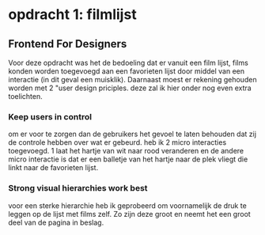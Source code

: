 # opdracht 1: filmlijst

## Frontend For Designers

Voor deze opdracht was het de bedoeling dat er vanuit een film lijst, films konden worden toegevoegd aan een favorieten lijst door middel van een interactie (in dit geval een muisklik). Daarnaast moest er rekening gehouden worden met 2 "user design priciples. deze zal ik hier onder nog even extra toelichten. 

### Keep users in control

om er voor te zorgen dan de gebruikers het gevoel te laten behouden dat zij de controle hebben over wat er gebeurd. heb ik 2 micro interacties toegevoegd. 1 laat het hartje van wit naar rood veranderen en de andere micro interactie is dat er een balletje van het hartje naar de plek vliegt die linkt naar de favorieten lijst.  

### Strong visual hierarchies work best

voor een sterke hierarchie heb ik geprobeerd om voornamelijk de druk te leggen op de lijst met films zelf. Zo zijn deze groot en neemt het een groot deel van de pagina in beslag. 
